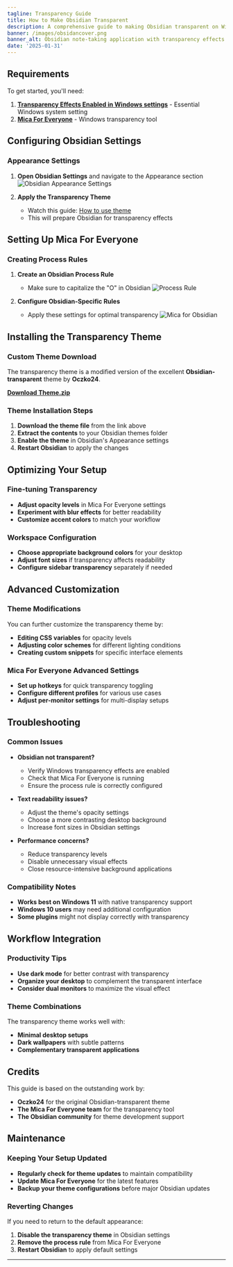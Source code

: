 ```yaml
---
tagline: Transparency Guide
title: How to Make Obsidian Transparent
description: A comprehensive guide to making Obsidian transparent on Windows using Mica For Everyone and custom themes
banner: /images/obsidancover.png
banner_alt: Obsidian note-taking application with transparency effects
date: '2025-01-31'
---
```


## Requirements

To get started, you'll need:

1. **[Transparency Effects Enabled in Windows settings](https://de4uth.org/TransparencyEffects.png)** - Essential Windows system setting
2. **[Mica For Everyone](https://www.youtube.com/watch?v=M7R1e_n8lhE)** - Windows transparency tool

## Configuring Obsidian Settings

### Appearance Settings

1. **Open Obsidian Settings** and navigate to the Appearance section
   ![Obsidian Appearance Settings](https://de4uth.org/Screenshot%202025-05-31%20114548.png)

2. **Apply the Transparency Theme**
   - Watch this guide: [How to use theme](https://de4uth.org/settheme.mp4)
   - This will prepare Obsidian for transparency effects

## Setting Up Mica For Everyone

### Creating Process Rules

1. **Create an Obsidian Process Rule**
   - Make sure to capitalize the "O" in Obsidian
   ![Process Rule](https://de4uth.org/processrule.png)

2. **Configure Obsidian-Specific Rules**
   - Apply these settings for optimal transparency
   ![Mica for Obsidian](https://de4uth.org/micafordisocrd.png)

## Installing the Transparency Theme

### Custom Theme Download

The transparency theme is a modified version of the excellent **Obsidian-transparent** theme by **Oczko24**.

**[Download Theme.zip](https://de4uth.org/Theme.zip)**

### Theme Installation Steps

1. **Download the theme file** from the link above
2. **Extract the contents** to your Obsidian themes folder
3. **Enable the theme** in Obsidian's Appearance settings
4. **Restart Obsidian** to apply the changes

## Optimizing Your Setup

### Fine-tuning Transparency

- **Adjust opacity levels** in Mica For Everyone settings
- **Experiment with blur effects** for better readability
- **Customize accent colors** to match your workflow

### Workspace Configuration

- **Choose appropriate background colors** for your desktop
- **Adjust font sizes** if transparency affects readability
- **Configure sidebar transparency** separately if needed

## Advanced Customization

### Theme Modifications

You can further customize the transparency theme by:

- **Editing CSS variables** for opacity levels
- **Adjusting color schemes** for different lighting conditions
- **Creating custom snippets** for specific interface elements

### Mica For Everyone Advanced Settings

- **Set up hotkeys** for quick transparency toggling
- **Configure different profiles** for various use cases
- **Adjust per-monitor settings** for multi-display setups

## Troubleshooting

### Common Issues

- **Obsidian not transparent?**
  - Verify Windows transparency effects are enabled
  - Check that Mica For Everyone is running
  - Ensure the process rule is correctly configured

- **Text readability issues?**
  - Adjust the theme's opacity settings
  - Choose a more contrasting desktop background
  - Increase font sizes in Obsidian settings

- **Performance concerns?**
  - Reduce transparency levels
  - Disable unnecessary visual effects
  - Close resource-intensive background applications

### Compatibility Notes

- **Works best on Windows 11** with native transparency support
- **Windows 10 users** may need additional configuration
- **Some plugins** might not display correctly with transparency

## Workflow Integration

### Productivity Tips

- **Use dark mode** for better contrast with transparency
- **Organize your desktop** to complement the transparent interface
- **Consider dual monitors** to maximize the visual effect

### Theme Combinations

The transparency theme works well with:
- **Minimal desktop setups**
- **Dark wallpapers** with subtle patterns
- **Complementary transparent applications**

## Credits

This guide is based on the outstanding work by:
- **Oczko24** for the original Obsidian-transparent theme
- **The Mica For Everyone team** for the transparency tool
- **The Obsidian community** for theme development support

## Maintenance

### Keeping Your Setup Updated

- **Regularly check for theme updates** to maintain compatibility
- **Update Mica For Everyone** for the latest features
- **Backup your theme configurations** before major Obsidian updates

### Reverting Changes

If you need to return to the default appearance:
1. **Disable the transparency theme** in Obsidian settings
2. **Remove the process rule** from Mica For Everyone
3. **Restart Obsidian** to apply default settings

---
